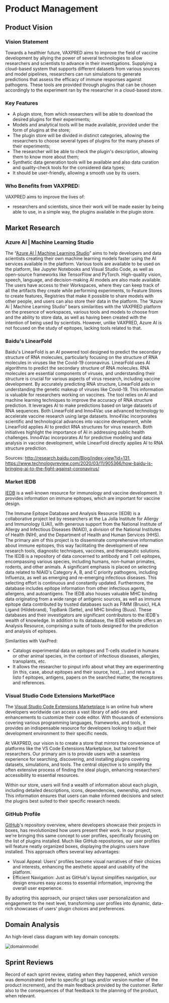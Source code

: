 # Product Management

## Product Vision

### Vision Statement

Towards a healthier future, VAXPRED aims to improve the field of vaccine development by allying the power of several technologies to allow researchers and scientists to advance in their investigations. Supplying a cloud-based system that supports different datasets from various sources and model pipelines, researchers can run simulations to generate predictions that assess the efficacy of immune responses against pathogens. These tools are provided through plugins that can be chosen accordingly to the experiment ran by the researcher in a cloud-based store.


### Key Features

- A plugin store, from which researchers will be able to download the desired plugins for their experiments;
- Models and analytical tools will be made available, provided under the form of plugins at the store;
- The plugin store will be divided in distinct categories, allowing the researchers to choose several types of plugins for the many phases of their experiments;
- The researcher will be able to check the plugin's description, allowing them to know more about them;
- Synthetic data generation tools will be available and also data curation and quality-check tools for the considered data types;
- It should be user-friendly, allowing a smooth use by its users.


### Who Benefits from VAXPRED:

VAXPRED aims to improve the lives of:
- researchers and scientists, since their work will be made easier by being able to use, in a simple way, the plugins available in the plugin store.

## Market Research

### Azure AI | Machine Learning Studio

The “[Azure AI | Machine Learning Studio](https://azure.microsoft.com/en-us/solutions/ai/)” aims to help developers and data scientists creating their own machine learning models faster using the AI services available in the platform. Various tools are available to be used on the platform, like Jupyter Notebooks and Visual Studio Code, as well as open-source frameworks like TensorFlow and PyTorch. High-quality vision, speech, language, and decision-making AI models are also made available. The users have access to their Workspaces, where they can keep track of all the artifacts they create while performing experiments, to Feature Stores to create features, Registries that make it possible to share models with other people, and users can also store their data in the platform. 
The “Azure Ai | Machine Learning Studio” bears similarities with the VAXPRED platform on the presence of workspaces, various tools and models to choose from and the ability to store data, as well as having been created with the intention of being used by scientists. However, unlike VAXPRED, Azure AI is not focused on the study of epitopes, lacking tools related to that.

### Baidu's LinearFold

Baidu's LinearFold is an AI powered tool designed to predict the secondary structure of RNA molecules, particularly focusing on the structure of RNA molecules in viruses like the Covid-19 coronavirus. LinearFold uses AI algorithms to predict the secondary structure of RNA molecules. RNA molecules are essential components of viruses, and understanding their structure is crucial for various aspects of virus research, including vaccine development. By accurately predicting RNA structure, LinearFold aids in understanding the genetic makeup of viruses like Covid-19. This information is valuable for researchers working on vaccines. The tool relies on AI and machine learning techniques to improve the accuracy of RNA structure prediction. It leverages AI to make predictions based on large datasets of RNA sequences.
Both LinearFold and Inno4Vac use advanced technology to accelerate vaccine research using large datasets. Inno4Vac incorporates scientific and technological advances into vaccine development, while LinearFold applies AI to predict RNA structures for virus research. Both initiatives highlight the importance of AI in addressing public health challenges. Inno4Vac incorporates AI for predictive modeling and data analysis in vaccine development, while LinearFold directly applies AI to RNA structure prediction.

Sources: http://research.baidu.com/Blog/index-view?id=131, https://www.technologyreview.com/2020/03/11/905366/how-baidu-is-bringing-ai-to-the-fight-against-coronavirus/


### Market IEDB

[IEDB](https://www.iedb.org) is a well-known resource for immunology and vaccine development. It provides information on immune epitopes, which are important for vaccine design.

The Immune Epitope Database and Analysis Resource (IEDB) is a collaborative project led by researchers at the La Jolla Institute for Allergy and Immunology (LIAI), with generous support from the National Institute of Allergy and Infectious Diseases (NIAID), a division of the National Institutes of Health (NIH), and the Department of Health and Human Services (HHS). The primary aim of this project is to disseminate comprehensive information about immune epitopes, this way facilitating the development of new research tools, diagnostic techniques, vaccines, and therapeutic solutions.
The IEDB is a repository of data concerned to antibody and T cell epitopes, encompassing various species, including humans, non-human primates, rodents, and other animals. A significant emphasis is placed on selecting data related to NIAID's Category A, B, and C priority pathogens, including Influenza, as well as emerging and re-emerging infectious diseases. This selecting effort is continuous and constantly updated. Furthermore, the database includes epitope information from other infectious agents, allergens, and autoantigens.
The IEDB also houses valuable MHC binding data originating from a wide range of antigenic sources, as well as immune epitope data contributed by trusted databases such as FIMM (Brusic), HLA Ligand (Hildebrand), TopBank (Sette), and MHC binding (Buus). These databases and their investigators are significant contributors to the IEDB's wealth of knowledge.
In addition to its database, the IEDB website offers an Analysis Resource, comprising a suite of tools designed for the prediction and analysis of epitopes.

Similarities with VaxPred:

- Catalogs experimental data on epitopes and T-cells studied in humans or other animal species, in the context of infectious diseases, allergies, transplants, etc.
- It allows the researcher to pinput info about what they are experimenting (in this, case, about epitopes and their source, host,...) and returns a listo f epitopes, antigens, papers on the searched matter, the receptores and references.


### Visual Studio Code Extensions MarketPlace

The [Visual Studio Code Extensions Marketplace](https://marketplace.visualstudio.com/vscode) is an online hub where developers worldwide can access a vast library of add-ons and enhancements to customize their code editor. With thousands of extensions covering various programming languages, frameworks, and tools, it provides an indispensable resource for developers looking to adjust their development environment to their specific needs. 

At VAXPRED, our vision is to create a store that mirrors the convenience of platforms like the VS Code Extensions Marketplace, but tailored for researchers. Our primary aim is to provide users with a seamless experience for searching, discovering, and installing plugins covering datasets, simulations, and tools. The central objective is to simplify the often extensive process of finding the ideal plugin, enhancing researchers' accessibility to essential resources.

Within our store, users will find a wealth of information about each plugin, including detailed descriptions, icons, dependencies, ownership, and more. This information ensures that users can make informed decisions and select the plugins best suited to their specific research needs.

### GitHub Profile

[GitHub](https://github.com)'s repository overview, where developers showcase their projects in boxes, has revolutionized how users present their work. In our project, we're bringing this same concept to user profiles, specifically focusing on the list of plugins installed. Much like GitHub repositories, our user profiles will feature neatly organized boxes, displaying the plugins users have installed. This approach offers several key advantages:

- Visual Appeal: Users' profiles become visual narratives of their choices and interests, enhancing the aesthetic appeal and usability of the platform. 
- Efficient Navigation: Just as GitHub's layout simplifies navigation, our design ensures easy access to essential information, improving the overall user experience.

By adopting this approach, our project takes user personalization and engagement to the next level, transforming user profiles into dynamic, data-rich showcases of users' plugin choices and preferences.

## Domain Analysis

An high-level class diagram with key domain concepts.

![domainmodel](https://github.com/FEUP-MEIC-DS-2023-1MEIC08/VAXPRED/assets/72468538/900d561b-80c3-42d4-8a13-e6a9a1faced8)

## Sprint Reviews

Record of each sprint review, stating *when* they happened, *which version* was demonstrated (refer to specific git tags and/or version number of the product increment), and the main feedback provided by the customer. Refer also to the consequences of that feedback to the planning of the product, when relevant.
